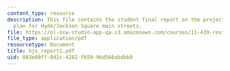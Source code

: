 ```yaml
---
content_type: resource
description: This file contains the student final report on the project on the strategy
  plan for Hyde/Jackson Square main streets.
file: https://ol-ocw-studio-app-qa.s3.amazonaws.com/courses/11-439-revitalizing-urban-main-streets-hyde-jackson-square-roslindale-square-boston-spring-2005/883e60f70d2c4282f65996d566abdbb8_hjs_report1.pdf
file_type: application/pdf
resourcetype: Document
title: hjs_report1.pdf
uid: 883e60f7-0d2c-4282-f659-96d566abdbb8
---
```

